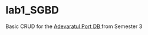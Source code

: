 # lab1_SGBD
Basic CRUD for the <a href="https://github.com/andrei45635/BD"> Adevaratul Port DB </a> from Semester 3
